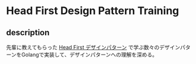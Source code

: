 # Head First Design Pattern Training

## description
先輩に教えてもらった [Head First デザインパターン](https://www.amazon.co.jp/Head-First%E3%83%87%E3%82%B6%E3%82%A4%E3%83%B3%E3%83%91%E3%82%BF%E3%83%BC%E3%83%B3-%E2%80%95%E9%A0%AD%E3%81%A8%E3%81%8B%E3%82%89%E3%81%A0%E3%81%A7%E8%A6%9A%E3%81%88%E3%82%8B%E3%83%87%E3%82%B6%E3%82%A4%E3%83%B3%E3%83%91%E3%82%BF%E3%83%BC%E3%83%B3%E3%81%AE%E5%9F%BA%E6%9C%AC-Eric-Freeman/dp/4873112494) で学ぶ数々のデザインパターンをGolangで実装して、デザインパターンへの理解を深める。
